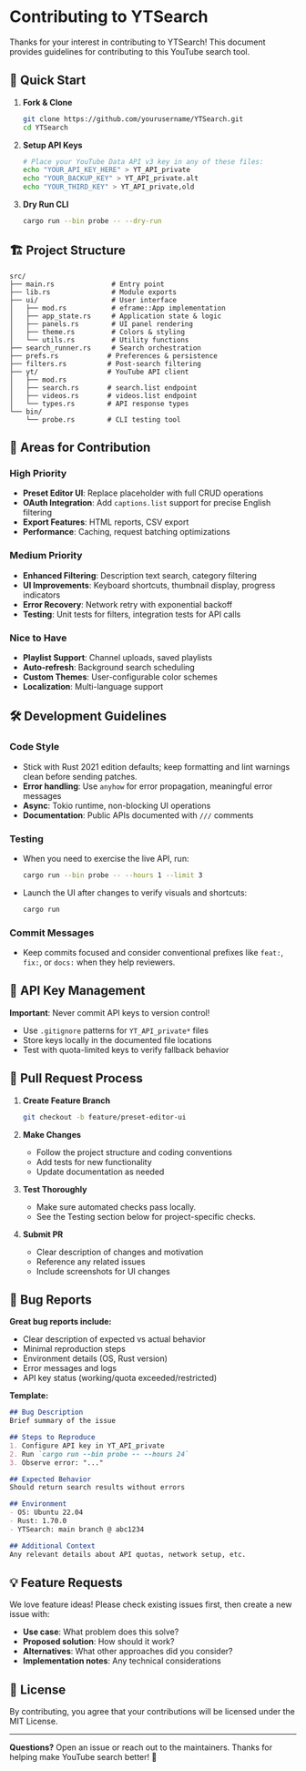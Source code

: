 # Contributing to YTSearch

Thanks for your interest in contributing to YTSearch! This document provides guidelines for contributing to this YouTube search tool.

## 🚀 Quick Start

1. **Fork & Clone**
   ```bash
   git clone https://github.com/yourusername/YTSearch.git
   cd YTSearch
   ```

2. **Setup API Keys**
   ```bash
   # Place your YouTube Data API v3 key in any of these files:
   echo "YOUR_API_KEY_HERE" > YT_API_private
   echo "YOUR_BACKUP_KEY" > YT_API_private.alt
   echo "YOUR_THIRD_KEY" > YT_API_private,old
   ```

3. **Dry Run CLI**
   ```bash
   cargo run --bin probe -- --dry-run
   ```

## 🏗️ Project Structure

```
src/
├── main.rs              # Entry point
├── lib.rs               # Module exports
├── ui/                  # User interface
│   ├── mod.rs           # eframe::App implementation
│   ├── app_state.rs     # Application state & logic
│   ├── panels.rs        # UI panel rendering
│   ├── theme.rs         # Colors & styling
│   └── utils.rs         # Utility functions
├── search_runner.rs     # Search orchestration
├── prefs.rs            # Preferences & persistence
├── filters.rs          # Post-search filtering
├── yt/                 # YouTube API client
│   ├── mod.rs
│   ├── search.rs       # search.list endpoint
│   ├── videos.rs       # videos.list endpoint
│   └── types.rs        # API response types
└── bin/
    └── probe.rs        # CLI testing tool
```

## 🎯 Areas for Contribution

### High Priority
- **Preset Editor UI**: Replace placeholder with full CRUD operations
- **OAuth Integration**: Add `captions.list` support for precise English filtering
- **Export Features**: HTML reports, CSV export
- **Performance**: Caching, request batching optimizations

### Medium Priority
- **Enhanced Filtering**: Description text search, category filtering
- **UI Improvements**: Keyboard shortcuts, thumbnail display, progress indicators
- **Error Recovery**: Network retry with exponential backoff
- **Testing**: Unit tests for filters, integration tests for API calls

### Nice to Have
- **Playlist Support**: Channel uploads, saved playlists
- **Auto-refresh**: Background search scheduling
- **Custom Themes**: User-configurable color schemes
- **Localization**: Multi-language support

## 🛠️ Development Guidelines

### Code Style
- Stick with Rust 2021 edition defaults; keep formatting and lint warnings clean before sending patches.
- **Error handling**: Use `anyhow` for error propagation, meaningful error messages
- **Async**: Tokio runtime, non-blocking UI operations
- **Documentation**: Public APIs documented with `///` comments

### Testing
- When you need to exercise the live API, run:
  ```bash
  cargo run --bin probe -- --hours 1 --limit 3
  ```
- Launch the UI after changes to verify visuals and shortcuts:
  ```bash
  cargo run
  ```

### Commit Messages
- Keep commits focused and consider conventional prefixes like `feat:`, `fix:`, or `docs:` when they help reviewers.

## 🔑 API Key Management

**Important**: Never commit API keys to version control!

- Use `.gitignore` patterns for `YT_API_private*` files
- Store keys locally in the documented file locations
- Test with quota-limited keys to verify fallback behavior

## 📝 Pull Request Process

1. **Create Feature Branch**
   ```bash
   git checkout -b feature/preset-editor-ui
   ```

2. **Make Changes**
   - Follow the project structure and coding conventions
   - Add tests for new functionality
   - Update documentation as needed

3. **Test Thoroughly**
   - Make sure automated checks pass locally.
   - See the Testing section below for project-specific checks.

4. **Submit PR**
   - Clear description of changes and motivation
   - Reference any related issues
   - Include screenshots for UI changes

## 🐛 Bug Reports

**Great bug reports include:**
- Clear description of expected vs actual behavior
- Minimal reproduction steps
- Environment details (OS, Rust version)
- Error messages and logs
- API key status (working/quota exceeded/restricted)

**Template:**
```markdown
## Bug Description
Brief summary of the issue

## Steps to Reproduce
1. Configure API key in YT_API_private
2. Run `cargo run --bin probe -- --hours 24`
3. Observe error: "..."

## Expected Behavior
Should return search results without errors

## Environment
- OS: Ubuntu 22.04
- Rust: 1.70.0
- YTSearch: main branch @ abc1234

## Additional Context
Any relevant details about API quotas, network setup, etc.
```

## 💡 Feature Requests

We love feature ideas! Please check existing issues first, then create a new issue with:
- **Use case**: What problem does this solve?
- **Proposed solution**: How should it work?
- **Alternatives**: What other approaches did you consider?
- **Implementation notes**: Any technical considerations

## 📄 License

By contributing, you agree that your contributions will be licensed under the MIT License.

---

**Questions?** Open an issue or reach out to the maintainers. Thanks for helping make YouTube search better! 🎉